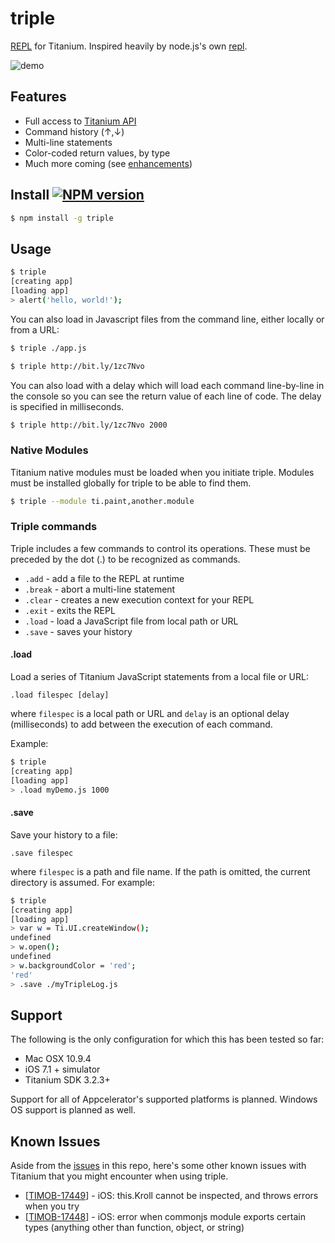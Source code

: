 # triple

[REPL](http://en.wikipedia.org/wiki/Read%E2%80%93eval%E2%80%93print_loop) for Titanium. Inspired heavily by node.js's own [repl](http://nodejs.org/api/repl.html).

![demo](http://cl.ly/image/0a0z1F2N342H/triple3.gif)

## Features

* Full access to [Titanium API](http://docs.appcelerator.com/titanium/latest/#!/api)
* Command history (&uarr;,&darr;)
* Multi-line statements
* Color-coded return values, by type
* Much more coming (see [enhancements](https://github.com/tonylukasavage/triple/issues?labels=enhancement&milestone=&page=1&state=open))

## Install [![NPM version](https://badge.fury.io/js/triple.svg)](http://badge.fury.io/js/triple)

```bash
$ npm install -g triple
```

## Usage

```bash
$ triple
[creating app]
[loading app]
> alert('hello, world!');
```

You can also load in Javascript files from the command line, either locally or from a URL:

```bash
$ triple ./app.js
```

```bash
$ triple http://bit.ly/1zc7Nvo
```
You can also load with a delay which will load each command line-by-line in the console so you can see the return value of each line of code. The delay is specified in milliseconds.

```bash
$ triple http://bit.ly/1zc7Nvo 2000
```

### Native Modules

Titanium native modules must be loaded when you initiate triple. Modules must be installed globally for triple to be able to find them.

```bash
$ triple --module ti.paint,another.module
```

### Triple commands

Triple includes a few commands to control its operations. These must be preceded by the dot (.) to be recognized as commands.

* `.add` - add a file to the REPL at runtime
* `.break` - abort a multi-line statement
* `.clear` - creates a new execution context for your REPL
* `.exit` - exits the REPL
* `.load` - load a JavaScript file from local path or URL
* `.save` - saves your history

#### .load

Load a series of Titanium JavaScript statements from a local file or URL:

```
.load filespec [delay]
```

where `filespec` is a local path or URL and `delay` is an optional delay (milliseconds) to add between the execution of each command.

Example:

```bash
$ triple
[creating app]
[loading app]
> .load myDemo.js 1000
```

#### .save

Save your history to a file:

```
.save filespec
```
where `filespec` is a path and file name. If the path is omitted, the current directory is assumed. For example:

```bash
$ triple
[creating app]
[loading app]
> var w = Ti.UI.createWindow();
undefined
> w.open();
undefined
> w.backgroundColor = 'red';
'red'
> .save ./myTripleLog.js
```

## Support

The following is the only configuration for which this has been tested so far:

* Mac OSX 10.9.4
* iOS 7.1 + simulator
* Titanium SDK 3.2.3+

Support for all of Appcelerator's supported platforms is planned. Windows OS support is planned as well.

## Known Issues

Aside from the [issues](https://github.com/tonylukasavage/triple/issues) in this repo, here's some other known issues with Titanium that you might encounter when using triple.

* \[[TIMOB-17449](https://jira.appcelerator.org/browse/TIMOB-17449)\] - iOS: this.Kroll cannot be inspected, and throws errors when you try
* \[[TIMOB-17448](https://jira.appcelerator.org/browse/TIMOB-17448)\] - iOS: error when commonjs module exports certain types (anything other than function, object, or string)
